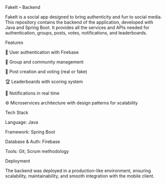 FakeIt – Backend

FakeIt is a social app designed to bring authenticity and fun to social media. This repository contains the backend of the application, developed with Java and Spring Boot. It provides all the services and APIs needed for authentication, groups, posts, votes, notifications, and leaderboards.

Features

🔑 User authentication with Firebase

👥 Group and community management

📝 Post creation and voting (real or fake)

🏆 Leaderboards with scoring system

🔔 Notifications in real time

⚙️ Microservices architecture with design patterns for scalability

Tech Stack

Language: Java

Framework: Spring Boot

Database & Auth: Firebase

Tools: Git, Scrum methodology

Deployment

The backend was deployed in a production-like environment, ensuring scalability, maintainability, and smooth integration with the mobile client.

